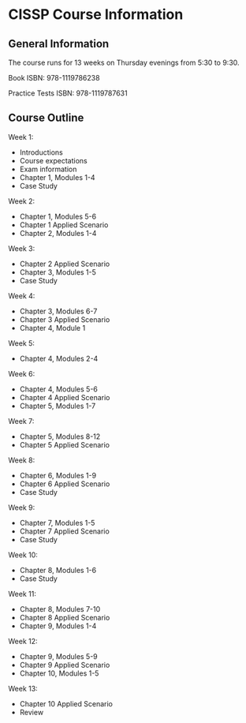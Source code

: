 # CISSP Course Information

## General Information

The course runs for 13 weeks on Thursday evenings from 5:30 to 9:30.

Book ISBN: 978-1119786238

Practice Tests ISBN: 978-1119787631

## Course Outline

Week 1: 
* Introductions
* Course expectations
* Exam information
* Chapter 1, Modules 1-4
* Case Study

Week 2: 
* Chapter 1, Modules 5-6
* Chapter 1 Applied Scenario
* Chapter 2, Modules 1-4

Week 3:
* Chapter 2 Applied Scenario
* Chapter 3, Modules 1-5
* Case Study

Week 4: 
* Chapter 3, Modules 6-7
* Chapter 3 Applied Scenario
* Chapter 4, Module 1

Week 5:
* Chapter 4, Modules 2-4

Week 6:
* Chapter 4, Modules 5-6
* Chapter 4 Applied Scenario
* Chapter 5, Modules 1-7

Week 7:
* Chapter 5, Modules 8-12
* Chapter 5 Applied Scenario

Week 8: 
* Chapter 6, Modules 1-9
* Chapter 6 Applied Scenario
* Case Study

Week 9:
* Chapter 7, Modules 1-5
* Chapter 7 Applied Scenario
* Case Study

Week 10:
* Chapter 8, Modules 1-6
* Case Study

Week 11:
* Chapter 8, Modules 7-10
* Chapter 8 Applied Scenario
* Chapter 9, Modules 1-4

Week 12:
* Chapter 9, Modules 5-9
* Chapter 9 Applied Scenario
* Chapter 10, Modules 1-5

Week 13:
* Chapter 10 Applied Scenario
* Review


